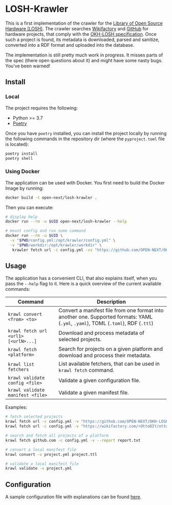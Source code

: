 # LOSH-Krawler

This is a first implementation of the crawler for the [Library of Open Source Hardware (LOSH)](https://losh.opennext.eu). The crawler searches [Wikifactory](https://wikifactory.com) and [GitHub](https://github.com) for hardware projects, that comply with the [OKH-LOSH specification](https://github.com/OPEN-NEXT/OKH-LOSH). Once such a project is found, its metadata is downloaded, parsed and sanitize, converted into a RDF format and uploaded into the database.

The implementation is still pretty much work in progress. It misses parts of the spec (there open questions about it) and might have some nasty bugs. You've been warned!

## Install

### Local

The project requires the following:

- Python >= 3.7
- [Poetry](https://python-poetry.org)

Once you have `poetry` installed, you can install the project locally by running the following commands in the repository dir (where the `pyproject.toml` file is located):

```sh
poetry install
poetry shell
```

### Using Docker

The application can be used with Docker. You first need to build the Docker Image by running:

```sh
docker build -t open-next/losh-krawler .
```

Then you can execute:

```sh
# display help
docker run --rm -u $UID open-next/losh-krawler --help

# mount config and run some command
docker run --rm -u $UID \
  -v "$PWD/config.yml:/opt/krawler/config.yml" \
  -v "$PWD/workdir:/opt/krawler/workdir" \
   krawler fetch url -c config.yml -vv "https://github.com/OPEN-NEXT/OKH-LOSH/blob/master/sample_data/okh-OHLOOM.toml"
```

## Usage

The application has a convenient CLI, that also explains itself, when you pass the `--help` flag to it. Here is a quick overview of the current available commands:

| Command | Description |
|--|---|
| `krawl convert <from> <to>` | Convert a manifest file from one format into another one. Supported formats: YAML (`.yml`, `.yaml`), TOML (`.toml`), RDF (`.ttl`) |
| `krawl fetch url <url1> [<urlN>...]` | Download and process metadata of selected projects. |
| `krawl fetch <platform>` | Search for projects on a given platform and download and process their metadata. |
| `krawl list fetchers` | List available fetchers, that can be used in `krawl fetch` command. |
| `krawl validate config <file>` | Validate a given configuration file. |
| `krawl validate manifest <file>` | Validate a given manifest file. |

Examples:

```sh
# fetch selected projects
krawl fetch url -c config.yml -v "https://github.com/OPEN-NEXT/OKH-LOSH/blob/master/sample_data/okh-sample-OHLOOM.toml"
krawl fetch url -c config.yml -v "https://wikifactory.com/+OttoDIY/otto-diy-plus"

# search and fetch all projects of a platform
krawl fetch github.com -c config.yml -v --report report.txt

# convert a local manifest file
krawl convert -v project.yml project.ttl

# validate a local manifest file
krawl validate -v project.yml
```

## Configuration

A sample configuration file with explanations can be found [here](sample-config.yml).
